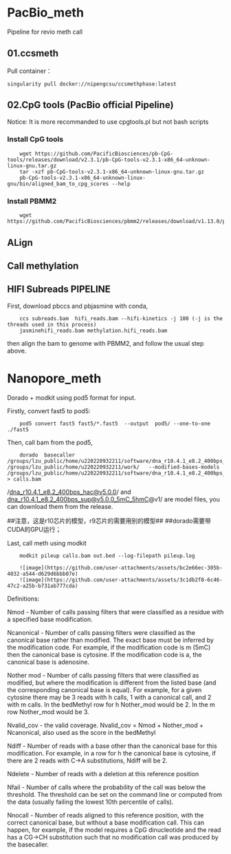 # PacBio_meth
Pipeline for revio meth call


##  01.ccsmeth

Pull container：

    singularity pull docker://nipengcsu/ccsmethphase:latest


##    02.CpG tools (PacBio official Pipeline)

Notice: It is more recommanded to use cpgtools.pl but not bash scripts

### Install CpG tools
        
        wget https://github.com/PacificBiosciences/pb-CpG-tools/releases/download/v2.3.1/pb-CpG-tools-v2.3.1-x86_64-unknown-linux-gnu.tar.gz
        tar -xzf pb-CpG-tools-v2.3.1-x86_64-unknown-linux-gnu.tar.gz
        pb-CpG-tools-v2.3.1-x86_64-unknown-linux-gnu/bin/aligned_bam_to_cpg_scores --help

### Install PBMM2

        wget https://github.com/PacificBiosciences/pbmm2/releases/download/v1.13.0/pbmm2

##  ALign

## Call methylation


## HIFI Subreads PIPELINE
First, download pbccs and pbjasmine with conda,
    
        ccs subreads.bam  hifi_reads.bam --hifi-kinetics -j 100 (-j is the threads used in this process)
        jasminehifi_reads.bam methylation.hifi_reads.bam

then align the bam to genome with PBMM2, and follow the usual step above.
        

# Nanopore_meth

Dorado + modkit using pod5 format for input.

Firstly, convert fast5 to pod5:

        pod5 convert fast5 fast5/*.fast5  --output  pod5/ --one-to-one ./fast5 

Then, call bam from the pod5,

        dorado  basecaller  /groups/lzu_public/home/u220220932211/software/dna_r10.4.1_e8.2_400bps_hac@v5.0.0/     /groups/lzu_public/home/u220220932211/work/   --modified-bases-models /groups/lzu_public/home/u220220932211/software/dna_r10.4.1_e8.2_400bps_sup@v5.0.0_5mC_5hmC@v1/    > calls.bam

 /dna_r10.4.1_e8.2_400bps_hac@v5.0.0/   and      dna_r10.4.1_e8.2_400bps_sup@v5.0.0_5mC_5hmC@v1/  are model files,
 you can download them from the release. 
 
##注意，这是r10芯片的模型，r9芯片的需要用别的模型##
##dorado需要带CUDA的GPU运行；
 

Last, call meth using modkit

        modkit pileup calls.bam out.bed --log-filepath pileup.log

        ![image](https://github.com/user-attachments/assets/bc2e66ec-305b-4032-a544-d629d6bbb07e)
        ![image](https://github.com/user-attachments/assets/3c1db2f8-6c46-47c2-a25b-b731ab777cda)


Definitions:

Nmod - Number of calls passing filters that were classified as a residue with a specified base modification.

Ncanonical - Number of calls passing filters were classified as the canonical base rather than modified. The exact base must be inferred by the modification code. For example, if the modification code is m (5mC) then the canonical base is cytosine. If the modification code is a, the canonical base is adenosine.

Nother mod - Number of calls passing filters that were classified as modified, but where the modification is different from the listed base (and the corresponding canonical base is equal). For example, for a given cytosine there may be 3 reads with h calls, 1 with a canonical call, and 2 with m calls. In the bedMethyl row for h Nother_mod would be 2. In the m row Nother_mod would be 3.

Nvalid_cov - the valid coverage. Nvalid_cov = Nmod + Nother_mod + Ncanonical, also used as the score in the bedMethyl

Ndiff - Number of reads with a base other than the canonical base for this modification. For example, in a row for h the canonical base is cytosine, if there are 2 reads with C->A substitutions, Ndiff will be 2.

Ndelete - Number of reads with a deletion at this reference position

Nfail - Number of calls where the probability of the call was below the threshold. The threshold can be set on the command line or computed from the data (usually failing the lowest 10th percentile of calls).

Nnocall - Number of reads aligned to this reference position, with the correct canonical base, but without a base modification call. This can happen, for example, if the model requires a CpG dinucleotide and the read has a CG->CH substitution such that no modification call was produced by the basecaller.


